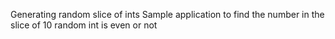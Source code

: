 Generating random slice of ints
Sample application to find the number in the slice of 10 random int is even or not 

